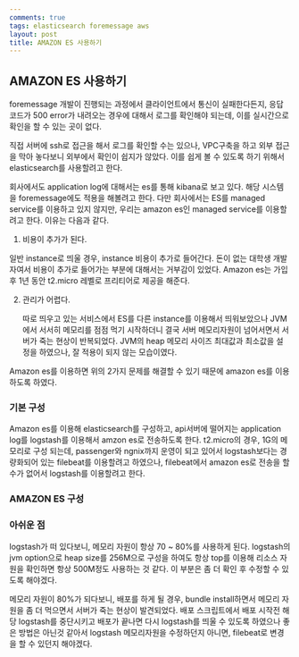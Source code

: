 ```yaml
---
comments: true
tags: elasticsearch foremessage aws
layout: post
title: AMAZON ES 사용하기
---
```




## AMAZON ES 사용하기

foremessage 개발이 진행되는 과정에서 클라이언트에서 통신이 실패한다든지, 응답코드가 500 error가 내려오는 경우에 대해서 로그를 확인해야 되는데, 이를 실시간으로 확인을 할 수 있는 곳이 없다.

직접 서버에 ssh로 접근을 해서 로그를 확인할 수는 있으나, VPC구축을 하고 외부 접근을 막아 놓다보니 외부에서 확인이 쉽지가 않았다. 이를 쉽게 볼 수 있도록 하기 위해서 elasticsearch를 사용할려고 한다. 

회사에서도 application log에 대해서는 es를 통해 kibana로 보고 있다. 해당 시스템을 foremessage에도 적용을 해볼려고 한다. 다만 회사에서는 ES를 managed service를 이용하고 있지 않지만, 우리는 amazon es인 managed service를 이용할려고 한다. 이유는 다음과 같다.

1.  비용이 추가가 된다.

   일반 instance로 띄울 경우, instance 비용이 추가로 들어간다. 돈이 없는 대학생 개발자여서 비용이 추가로 들어가는 부분에 대해서는 거부감이 있었다. Amazon es는 가입 후 1년 동안 t2.micro 레벨로 프리티어로 제공을 해준다.

2. 관리가 어렵다.

   따로 띄우고 있는 서비스에서 ES를 다른 instance를 이용해서 띄워보았으나 JVM에서 서서히 메모리를 점점 먹기 시작하더니 결국 서버 메모리자원이 넘어서면서 서버가 죽는 현상이 반복되었다. JVM의 heap 메모리 사이즈 최대값과 최소값을 설정을 하였으나, 잘 적용이 되지 않는 모습이였다.

Amazon es를 이용하면 위의 2가지 문제를 해결할 수 있기 때문에 amazon es를 이용하도록 하였다.



### 기본 구성

Amazon es를 이용해 elasticsearch를 구성하고, api서버에 떨어지는 application log를 logstash를 이용해서 amzon es로 전송하도록 한다. t2.micro의 경우, 1G의 메모리로 구성 되는데, passenger와 ngnix까지 운영이 되고 있어서 logstash보다는 경량화되어 있는 filebeat를 이용할려고 하였으나, filebeat에서 amazon es로 전송을 할 수가 없어서 logstash를 이용할려고 한다. 



### AMAZON ES 구성







### 아쉬운 점

logstash가 떠 있다보니, 메모리 자원이 항상 70 ~ 80%를 사용하게 된다. logstash의 jvm option으로 heap size를 256M으로 구성을 하여도 항상 top를 이용해 리소스 자원을 확인하면 항상 500M정도 사용하는 것 같다. 이 부분은 좀 더 확인 후 수정할 수 있도록 해야겠다. 

메모리 자원이 80%가 되다보니, 배포를 하게 될 경우, bundle install하면서 메모리 자원을 좀 더 먹으면서 서버가 죽는 현상이 발견되었다. 배포 스크립트에서 배포 시작전 해당 logstash를 중단시키고 배포가 끝나면 다시 logstash를 띄울 수 있도록 하였으나 좋은 방법은 아닌것 같아서 logstash 메모리자원을 수정하던지 아니면, filebeat로 변경을 할 수 있던지 해야겠다.


